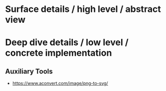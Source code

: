 # Surface details / high level / abstract view

# Deep dive details / low level / concrete implementation

## Auxiliary Tools
- https://www.aconvert.com/image/png-to-svg/

